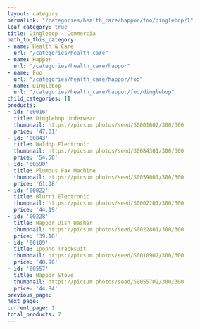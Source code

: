 ```yaml
---
layout: category
permalink: "/categories/health_care/happor/foo/dinglebop/1"
leaf_category: true
title: Dinglebop - Commercia
path_to_this_category:
- name: Health & Care
  url: "/categories/health_care"
- name: Happor
  url: "/categories/health_care/happor"
- name: Foo
  url: "/categories/health_care/happor/foo"
- name: Dinglebop
  url: "/categories/health_care/happor/foo/dinglebop"
child_categories: []
products:
- id: '00016'
  title: Dinglebop Underwear
  thumbnail: https://picsum.photos/seed/S0001602/300/300
  price: '47.01'
- id: '00843'
  title: Waldop Electronic
  thumbnail: https://picsum.photos/seed/S0084301/300/300
  price: '54.58'
- id: '00590'
  title: Plumbus Fax Machine
  thumbnail: https://picsum.photos/seed/S0059001/300/300
  price: '61.38'
- id: '00022'
  title: Blurri Electronic
  thumbnail: https://picsum.photos/seed/S0002201/300/300
  price: '44.19'
- id: '00228'
  title: Happor Dish Washer
  thumbnail: https://picsum.photos/seed/S0022801/300/300
  price: '39.18'
- id: '00109'
  title: Iponno Tracksuit
  thumbnail: https://picsum.photos/seed/S0010902/300/300
  price: '40.96'
- id: '00557'
  title: Happor Stove
  thumbnail: https://picsum.photos/seed/S0055702/300/300
  price: '44.84'
previous_page: 
next_page: 
current_page: 1
total_products: 7
---
```

